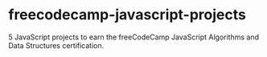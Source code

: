 # freecodecamp-javascript-projects
5 JavaScript projects to earn the freeCodeCamp JavaScript Algorithms and Data Structures certification.
